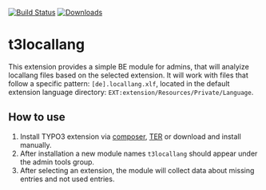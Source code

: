 [![Build Status](https://travis-ci.org/visuellverstehen/t3locallang.svg)](https://travis-ci.org/visuellverstehen/t3locallang)
[![Downloads](https://img.shields.io/packagist/dt/visuellverstehen/t3locallang.svg)](https://packagist.org/packages/visuellverstehen/t3locallang)

# t3locallang

This extension provides a simple BE module for admins, that will analyize locallang files based on the selected extension. It will work with files that follow a specific pattern: `[de].locallang.xlf`, located in the default extension language directory: `EXT:extension/Resources/Private/Language`.


## How to use
1. Install TYPO3 extension via [composer](https://packagist.org/packages/visuellverstehen/t3googleanalytics), [TER](https://extensions.typo3.org/extension/t3googleanalytics/) or download and install manually.
2. After installation a new module names `t3locallang` should appear under the admin tools group.
3. After selecting an extension, the module will collect data about missing entries and not used entries.
